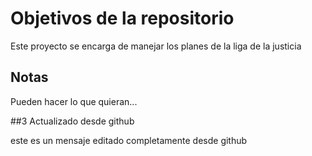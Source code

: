 # Objetivos de la repositorio

Este proyecto se encarga de manejar los planes de la liga de la justicia


## Notas
Pueden hacer lo que quieran...

##3 Actualizado desde github

este es un mensaje editado completamente desde github
